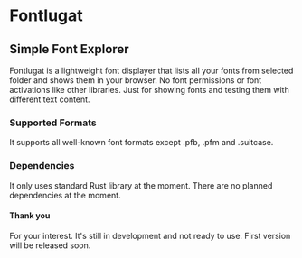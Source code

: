 # Fontlugat

## Simple Font Explorer
Fontlugat is a lightweight font displayer that lists all your fonts from selected folder and shows them in your browser. No font permissions or font activations like other libraries. Just for showing fonts and testing them with different text content.

### Supported Formats
It supports all well-known font formats except .pfb, .pfm and .suitcase.

### Dependencies
It only uses standard Rust library at the moment. There are no planned dependencies at the moment.

#### Thank you
For your interest. It's still in development and not ready to use. First version will be released soon.